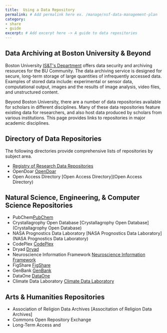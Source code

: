 ```yaml
---
title:  Using a Data Repository
permalink: # Add permalink here ex. /manage/nsf-data-management-plan
category: 
- share
- guide
excerpt: # Add excerpt here -> A guide to data repositories 
---
```


## Data Archiving at Boston University & Beyond

Boston University [IS&T's Department](http://www.bu.edu/datamanagement/resources/ist-services/) offers data security and archiving resources for the BU Community. The data archiving service is designed for secure, long-term storage of large quantities of infrequently accessed data. Examples of stored data include: experimental or sensor data, computational output, images and the results of image analysis, video files, and unstructured content.

Beyond Boston University, there are a number of data repositories available for scholars in different disciplines. Many of these data repositories feature existing data for researchers, and also host data produced by scholars from various institutions. This page provides links to repositories in major academic disciplines.

## Directory of Data Repositories

The following directories provide comprehensive lists of repositories by subject area.

* [Registry of Research Data Repositories](http://www.re3data.org/)
* OpenDoar [OpenDoar](http://opendoar.org/)
* Open Access Directory [Open Access Directory](Open Access Directory)

## Natural Science, Engineering, & Computer Science Repositories

* PubChem[PubChem](http://pubchem.ncbi.nlm.nih.gov/)
* Crystallagrophy Open Database [Crystallagrophy Open Database](Crystallagrophy Open Database)
* NASA Prognostics Data Laboratory [NASA Prognostics Data Laboratory](NASA Prognostics Data Laboratory)
* CodePlex [CodePlex](CodePlex)
* Dryad [Dryad](http://datadryad.org/) 
* Neuroscience Information Framework [Neuroscience Information Framework](http://www.neuinfo.org/)
* FigShare [FigShare](https://figshare.com/)
* GenBank [GenBank](http://www.ncbi.nlm.nih.gov/genbank/)
* DataOne [DataOne](https://www.dataone.org/)
* Climate Data Laboratory [Climate Data Laboratory](https://www.dataone.org/)

## Arts & Humanities Repositories

* Association of Religion Data Archives [Associtation of Religion Data Archives]
* Commons Open Repository Exchange
* Long-Term Access and 


